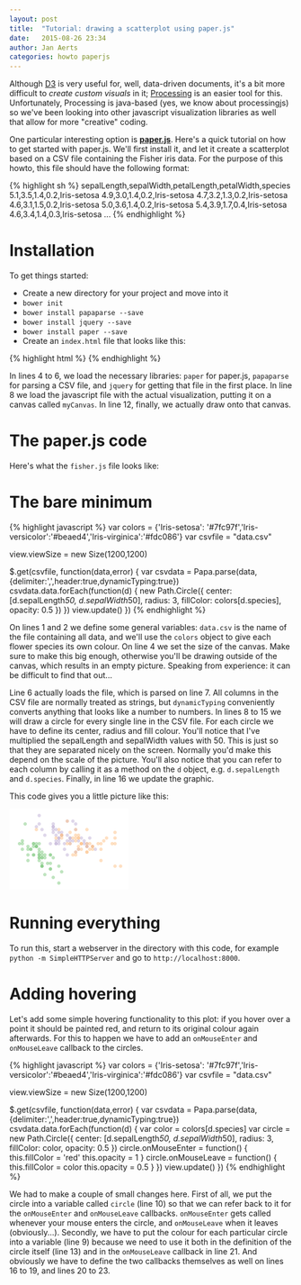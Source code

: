 ```yaml
---
layout: post
title:  "Tutorial: drawing a scatterplot using paper.js"
date:   2015-08-26 23:34
author: Jan Aerts
categories: howto paperjs
---
```

Although [D3](http://d3js.org) is very useful for, well, data-driven documents, it's a bit more difficult to *create custom visuals* in it; [Processing](http://processing.org) is an easier tool for this. Unfortunately, Processing is java-based (yes, we know about processingjs) so we've been looking into other javascript visualization libraries as well that allow for more "creative" coding.

One particular interesting option is **[paper.js](http://paperjs.org)**. Here's a quick tutorial on how to get started with paper.js. We'll first install it, and let it create a scatterplot based on a CSV file containing the Fisher iris data. For the purpose of this howto, this file should have the following format:

{% highlight sh %}
sepalLength,sepalWidth,petalLength,petalWidth,species
5.1,3.5,1.4,0.2,Iris-setosa
4.9,3.0,1.4,0.2,Iris-setosa
4.7,3.2,1.3,0.2,Iris-setosa
4.6,3.1,1.5,0.2,Iris-setosa
5.0,3.6,1.4,0.2,Iris-setosa
5.4,3.9,1.7,0.4,Iris-setosa
4.6,3.4,1.4,0.3,Iris-setosa
...
{% endhighlight %}

# Installation

To get things started:

*  Create a new directory for your project and move into it
*  `bower init`
*  `bower install papaparse --save`
*  `bower install jquery --save`
*  `bower install paper --save`
*  Create an `index.html` file that looks like this:

{% highlight html %}
<canvas id="myCanvas" resize></canvas>
{% endhighlight %}

In lines 4 to 6, we load the necessary libraries: `paper` for paper.js, `papaparse` for parsing a CSV file, and `jquery` for getting that file in the first place. In line 8 we load the javascript file with the actual visualization, putting it on a canvas called `myCanvas`. In line 12, finally, we actually draw onto that canvas.

# The paper.js code

Here's what the `fisher.js` file looks like:

# The bare minimum
{% highlight javascript %}
var colors = {'Iris-setosa': '#7fc97f','Iris-versicolor':'#beaed4','Iris-virginica':'#fdc086'}
var csvfile = "data.csv"

view.viewSize = new Size(1200,1200)

$.get(csvfile, function(data,error) {
  var csvdata = Papa.parse(data, {delimiter:',',header:true,dynamicTyping:true})
  csvdata.data.forEach(function(d) {
    new Path.Circle({
      center: [d.sepalLength*50, d.sepalWidth*50],
      radius: 3,
      fillColor: colors[d.species],
      opacity: 0.5
    })
  })
  view.update()
})
{% endhighlight %}

On lines 1 and 2 we define some general variables: `data.csv` is the name of the file containing all data, and we'll use the `colors` object to give each flower species its own colour. On line 4 we set the size of the canvas. Make sure to make this big enough, otherwise you'll be drawing outside of the canvas, which results in an empty picture. Speaking from experience: it can be difficult to find that out...

Line 6 actually loads the file, which is parsed on line 7. All columns in the CSV file are normally treated as strings, but `dynamicTyping` conveniently converts anything that looks like a number to numbers. In lines 8 to 15 we will draw a circle for every single line in the CSV file. For each circle we have to define its center, radius and fill colour. You'll notice that I've multiplied the sepalLength and sepalWidth values with 50. This is just so that they are separated nicely on the screen. Normally you'd make this depend on the scale of the picture. You'll also notice that you can refer to each column by calling it as a method on the `d` object, e.g. `d.sepalLength` and `d.species`. Finally, in line 16 we update the graphic.

This code gives you a little picture like this:

![Fisher scatterplot](/assets/fisher_scatter.png)

# Running everything

To run this, start a webserver in the directory with this code, for example `python -m SimpleHTTPServer` and go to `http://localhost:8000`.

# Adding hovering

Let's add some simple hovering functionality to this plot: if you hover over a point it should be painted red, and return to its original colour again afterwards. For this to happen we have to add an `onMouseEnter` and `onMouseLeave` callback to the circles.

{% highlight javascript %}
var colors = {'Iris-setosa': '#7fc97f','Iris-versicolor':'#beaed4','Iris-virginica':'#fdc086'}
var csvfile = "data.csv"

view.viewSize = new Size(1200,1200)

$.get(csvfile, function(data,error) {
  var csvdata = Papa.parse(data, {delimiter:',',header:true,dynamicTyping:true})
  csvdata.data.forEach(function(d) {
    var color = colors[d.species]
    var circle = new Path.Circle({
      center: [d.sepalLength*50, d.sepalWidth*50],
      radius: 3,
      fillColor: color,
      opacity: 0.5
    })
    circle.onMouseEnter = function() {
      this.fillColor = 'red'
      this.opacity = 1
    }
    circle.onMouseLeave = function() {
      this.fillColor = color
      this.opacity = 0.5
    }
  })
  view.update()
})
{% endhighlight %}

We had to make a couple of small changes here. First of all, we put the circle into a variable called `circle` (line 10) so that we can refer back to it for the `onMouseEnter` and `onMouseLeave` callbacks. `onMouseEnter` gets called whenever your mouse enters the circle, and `onMouseLeave` when it leaves (obviously...). Secondly, we have to put the colour for each particular circle into a variable (line 9) because we need to use it both in the definition of the circle itself (line 13) and in the `onMouseLeave` callback in line 21. And obviously we have to define the two callbacks themselves as well on lines 16 to 19, and lines 20 to 23.

